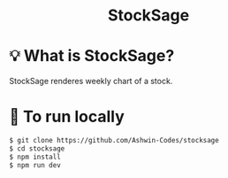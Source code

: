 <h1 align="center">
    StockSage
</h1>

# 💡 What is StockSage?

StockSage renderes weekly chart of a stock.

# 🕺 To run locally

```bash
$ git clone https://github.com/Ashwin-Codes/stocksage
$ cd stocksage
$ npm install
$ npm run dev
```
